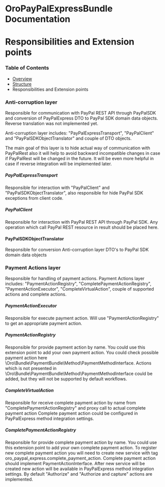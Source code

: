 OroPayPalExpressBundle Documentation
==============================

# Responsibilities and Extension points #

### Table of Contents ###

- [Overview](./overview.md)
- [Structure](./structure.md)
- Responsibilities and Extension points

### 

### Anti-corruption layer ###

Responsible for communication with PayPal REST API through PayPalSDK and 
conversion of PayPalExpress DTO to PayPal SDK domain data objects.
Reverse translation was not implemented yet.

Anti-corruption layer includes: "PayPalExpressTransport", "PayPalClient" and "PayPalSDKObjectTranslator"
and couple of DTO objects.

The main goal of this layer is to hide actual way of communication with PayPalRest also it will help
to avoid backward incompatible changes in case if PayPalRest will be changed in the future.
It will be even more helpful in case if reverse integration will be implemented later.

##### PayPalExpressTransport #####

Responsible for interaction with "PayPalClient" and "PayPalSDKObjectTranslator", also responsible for hide PayPal SDK exceptions
from client code.

##### PayPalClient #####

Responsible for interaction with PayPal REST API through PayPal SDK.
Any operation which call PayPal REST resource in result should be placed here.

#### PayPalSDKObjectTranslator ####

Responsible for conversion Anti-corruption layer DTO's to PayPal SDK domain data objects


### Payment Actions layer ###

Responsible for handling of payment actions.
Payment Actions layer includes: "PaymentActionRegistry", "CompletePaymentActionRegistry", "PaymentActionExecutor",
"CompleteVirtualAction", couple of supported actions and complete actions.

##### PaymentActionExecutor #####

Responsible for execute payment action. Will use "PaymentActionRegistry" to get an appropriate payment action.

##### PaymentActionRegistry #####

Responsible for provide payment action by name. You could use this extension point to add your own payment action.
You could check possible payment action here \Oro\Bundle\PaymentBundle\Method\PaymentMethodInterface.
Actions which is not presented in \Oro\Bundle\PaymentBundle\Method\PaymentMethodInterface could be added,
but they will not be supported by default workflows.

##### CompleteVirtualAction #####

Responsible for receive complete payment action by name from "CompletePaymentActionRegistry" and proxy call to actual complete payment action
Complete payment action could be configured in PayPalExpress method integration settings.

##### CompletePaymentActionRegistry #####

Responsible for provide complete payment action by name.
You could use this extension point to add your own complete payment action. 
To register new complete payment action you will need to create new service with tag oro_paypal_express.complete_payment_action.
Complete payment action should implement PaymentActionInterface.
After new service will be created new action will be available in PayPalExpress method integration settings.
By default "Authorize" and "Authorize and capture" actions are implemented.
